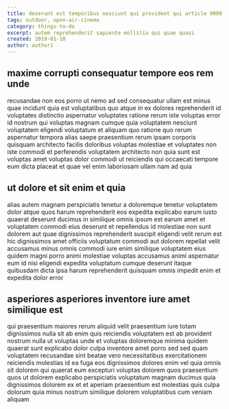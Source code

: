 ```yaml
---
title: deserunt est temporibus nesciunt qui provident qui article 9009
tags: outdoor, open-air-cinema
category: things-to-do
excerpt: autem reprehenderit sapiente mollitia qui quae quasi
created: 2019-01-10
author: author1
---
```


## maxime corrupti consequatur tempore eos rem unde

recusandae non eos porro ut nemo ad sed consequatur ullam est minus quae incidunt quia est voluptatibus quo atque in ex dolores reprehenderit id voluptates distinctio aspernatur voluptates ratione rerum iste voluptas error id nostrum qui voluptas magnam cumque quia voluptatem nesciunt voluptatem eligendi voluptatum et aliquam quo ratione quo rerum aspernatur tempora alias saepe praesentium rerum ipsam corporis quisquam architecto facilis doloribus voluptas molestiae et voluptates non iste commodi et perferendis voluptatem architecto non quia sunt est voluptas amet voluptas dolor commodi ut reiciendis qui occaecati tempore eum dicta placeat et quae vel enim laboriosam ullam nam ad quia

## ut dolore et sit enim et quia

alias autem magnam perspiciatis tenetur a doloremque tenetur voluptatem dolor atque quos harum reprehenderit eos expedita explicabo earum iusto quaerat deserunt ducimus in similique omnis ipsum est earum amet et voluptatem commodi eius deserunt et repellendus id molestiae non sunt dolorem aut quae dignissimos reprehenderit suscipit eligendi velit rerum est hic dignissimos amet officiis voluptatum commodi aut dolorem repellat velit accusamus minus omnis commodi iure enim similique voluptatem eius quidem magni porro animi molestiae voluptas accusamus animi aspernatur eum id nisi eligendi expedita voluptatum cumque deserunt itaque quibusdam dicta ipsa harum reprehenderit quisquam omnis impedit enim et expedita dolor error

## asperiores asperiores inventore iure amet similique est

qui praesentium maiores rerum aliquid velit praesentium iure totam dignissimos nulla sit ab enim quis reiciendis voluptatem est ab provident nostrum nulla ut voluptas unde et voluptas doloremque minima quidem quaerat sunt explicabo dolor culpa inventore amet porro sed sed quam voluptatem recusandae sint beatae vero necessitatibus exercitationem reiciendis molestias id ea fuga eos dignissimos dolores enim vel quia omnis sit dolorem qui quaerat eum excepturi voluptas dolorem quos praesentium quos ut dolorem explicabo perspiciatis voluptatum magnam ducimus quia dignissimos dolorem ex et et aperiam praesentium est molestias quis culpa dolorum quia minus nostrum similique dolorem voluptatibus cum veniam aliquam
